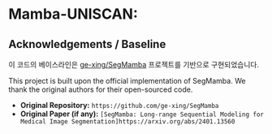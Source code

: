# Mamba-UNISCAN: 

## Acknowledgements / Baseline

이 코드의 베이스라인은 [ge-xing/SegMamba](https://github.com/ge-xing/SegMamba) 프로젝트를 기반으로 구현되었습니다.

This project is built upon the official implementation of SegMamba. We thank the original authors for their open-sourced code.

- **Original Repository:** `https://github.com/ge-xing/SegMamba`
- **Original Paper (if any):** `[SegMamba: Long-range Sequential Modeling for Medical Image Segmentation]https://arxiv.org/abs/2401.13560`

